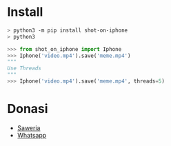 # Install 
```bash
> python3 -m pip install shot-on-iphone
> python3
```
```python
>>> from shot_on_iphone import Iphone
>>> Iphone('video.mp4').save('meme.mp4')
"""
Use Threads
"""
>>> Iphone('video.mp4').save('meme.mp4', threads=5)
```
# Donasi
<ul><li><a href="https://saweria.co/kryptonbyte">Saweria</a><li><a href="https://wa.me/6283172366463">Whatsapp</a></li></ul>